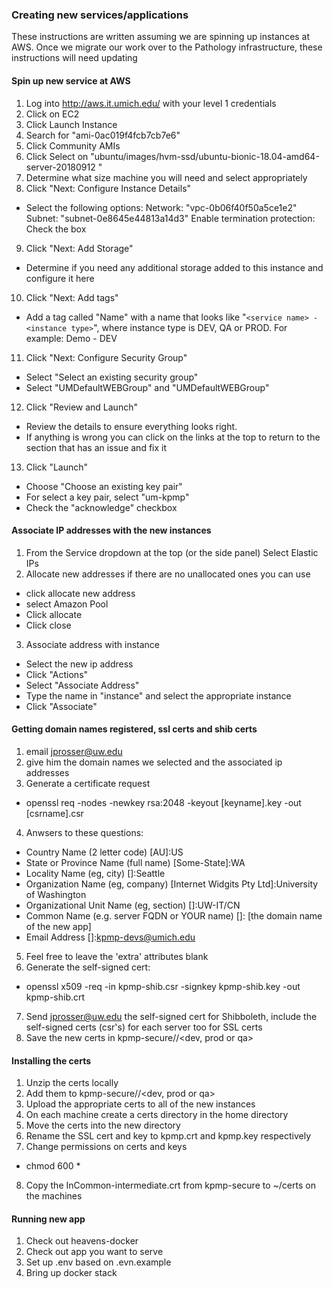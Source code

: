 ### Creating new services/applications
These instructions are written assuming we are spinning up instances at AWS.  Once we migrate our work over to the Pathology infrastructure, these instructions will need updating

#### Spin up new service at AWS
1) Log into http://aws.it.umich.edu/ with your level 1 credentials
2) Click on EC2
3) Click Launch Instance
4) Search for "ami-0ac019f4fcb7cb7e6"
5) Click Community AMIs
6) Click Select on "ubuntu/images/hvm-ssd/ubuntu-bionic-18.04-amd64-server-20180912 "
7) Determine what size machine you will need and select appropriately
8) Click "Next: Configure Instance Details"
- Select the following options:
Network: "vpc-0b06f40f50a5ce1e2"
Subnet: "subnet-0e8645e44813a14d3"
Enable termination protection: Check the box

9) Click "Next: Add Storage"
- Determine if you need any additional storage added to this instance and configure it here

10) Click "Next: Add tags"
- Add a tag called "Name" with a name that looks like "`<service name> - <instance type>`", where instance type is DEV, QA or PROD.  For example: Demo - DEV

11) Click "Next: Configure Security Group"
- Select "Select an existing security group"
- Select "UMDefaultWEBGroup" and "UMDefaultWEBGroup"

12) Click "Review and Launch"
- Review the details to ensure everything looks right.
- If anything is wrong you can click on the links at the top to return to the section that has an issue and fix it

13) Click "Launch"
- Choose "Choose an existing key pair"
- For select a key pair, select "um-kpmp"
- Check the "acknowledge" checkbox


#### Associate IP addresses with the new instances
1) From the Service dropdown at the top (or the side panel) Select Elastic IPs
2) Allocate new addresses if there are no unallocated ones you can use
- click allocate new address
- select Amazon Pool
- Click allocate
- Click close

3) Associate address with instance
- Select the new ip address
- Click "Actions"
- Select "Associate Address"
- Type the name in "instance" and select the appropriate instance
- Click "Associate"

#### Getting domain names registered, ssl certs and shib certs
1) email jprosser@uw.edu
2) give him the domain names we selected and the associated ip addresses
3) Generate a certificate request  
- openssl req -nodes -newkey rsa:2048 -keyout [keyname].key -out [csrname].csr
4) Anwsers to these questions:
- Country Name (2 letter code) [AU]:US
- State or Province Name (full name) [Some-State]:WA
- Locality Name (eg, city) []:Seattle
- Organization Name (eg, company) [Internet Widgits Pty Ltd]:University of Washington
- Organizational Unit Name (eg, section) []:UW-IT/CN
- Common Name (e.g. server FQDN or YOUR name) []: [the domain name of the new app]
- Email Address []:kpmp-devs@umich.edu
5) Feel free to leave the 'extra' attributes blank
6) Generate the self-signed cert:
- openssl x509 -req -in kpmp-shib.csr -signkey kpmp-shib.key -out kpmp-shib.crt
7) Send jprosser@uw.edu the self-signed cert for Shibboleth, include the self-signed certs (csr's) for each server too for SSL certs
8) Save the new certs in kpmp-secure/<appName>/<dev, prod or qa>

#### Installing the certs
1) Unzip the certs locally
2) Add them to kpmp-secure/<appName>/<dev, prod or qa>
3) Upload the appropriate certs to all of the new instances 
4) On each machine create a certs directory in the home directory
5) Move the certs into the new directory
6) Rename the SSL cert and key to kpmp.crt and kpmp.key respectively
7) Change permissions on certs and keys
- chmod 600 *
8) Copy the InCommon-intermediate.crt from kpmp-secure to ~/certs on the machines

#### Running new app
1) Check out heavens-docker
2) Check out app you want to serve
2) Set up .env based on .evn.example
3) Bring up docker stack
